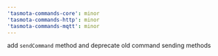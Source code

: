 ```yaml
---
'tasmota-commands-core': minor
'tasmota-commands-http': minor
'tasmota-commands-mqtt': minor
---
```


add `sendCommand` method and deprecate old command sending methods
